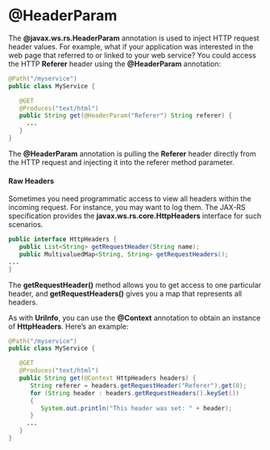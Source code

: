 # @HeaderParam


The **@javax.ws.rs.HeaderParam** annotation is used to inject HTTP request header values. For example, what if your application was interested in the web page that referred to or linked to your web service? You could access the HTTP **Referer** header using the **@HeaderParam** annotation:


```Java
@Path("/myservice")
public class MyService {

   @GET
   @Produces("text/html")
   public String get(@HeaderParam("Referer") String referer) {
     ...
   }
}
```


The **@HeaderParam** annotation is pulling the **Referer** header directly from the HTTP request and injecting it into the referer method parameter.


#### Raw Headers


Sometimes you need programmatic access to view all headers within the incoming request. For instance, you may want to log them. The JAX-RS specification provides the **javax.ws.rs.core.HttpHeaders** interface for such scenarios.


```Java
public interface HttpHeaders {
   public List<String> getRequestHeader(String name);
   public MultivaluedMap<String, String> getRequestHeaders();
...
}
```


The **getRequestHeader()** method allows you to get access to one particular header, and **getRequestHeaders()** gives you a map that represents all headers.

As with **UriInfo**, you can use the **@Context** annotation to obtain an instance of **HttpHeaders**. Here’s an example:


```Java
@Path("/myservice")
public class MyService {

   @GET
   @Produces("text/html")
   public String get(@Context HttpHeaders headers) {
      String referer = headers.getRequestHeader("Referer").get(0);
      for (String header : headers.getRequestHeaders().keySet())
      {
         System.out.println("This header was set: " + header);
      }
     ...
   }
}
```








